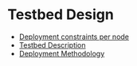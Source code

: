 # Testbed Design

* [Deployment constraints per node](constraints.md "As part of the Aveiro face-to-face meeting, an initial design and requirements towards the reThink testbed nodes was presented. This documents captures deployment constrains for each testbed node.")
* [Testbed Description](testbed-description.md "Description per partner of their testbed node")
* [Deployment Methodology](deoployment-methodology.md "This document describes how to create a deployable component for reThink testbeds and how to deploy the component on each of the
testbed nodes.")
